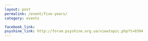 ```yaml
---
layout: post
permalink: /event/five-years/
category: events

facebook_link: 
psyshine_link: http://forum.psyshine.org.ua/viewtopic.php?t=9394
---
```


